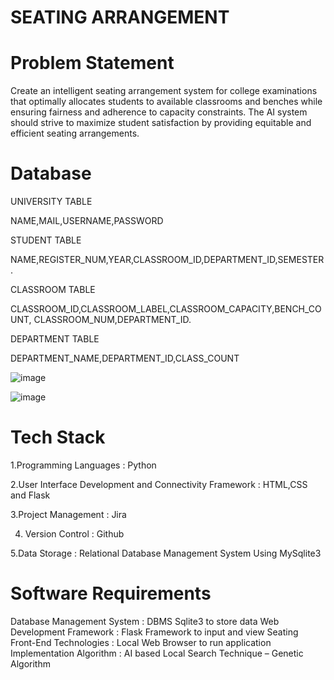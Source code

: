 # SEATING ARRANGEMENT

# Problem Statement
Create an intelligent seating arrangement system for college examinations that optimally allocates students to available classrooms and benches while ensuring fairness and adherence to capacity constraints. 
The AI system should strive to maximize student satisfaction by providing equitable and efficient seating arrangements.

# Database
UNIVERSITY TABLE
		
  NAME,MAIL,USERNAME,PASSWORD 
		
STUDENT TABLE
	
 NAME,REGISTER_NUM,YEAR,CLASSROOM_ID,DEPARTMENT_ID,SEMESTER.

CLASSROOM TABLE
	
 CLASSROOM_ID,CLASSROOM_LABEL,CLASSROOM_CAPACITY,BENCH_COUNT,	CLASSROOM_NUM,DEPARTMENT_ID.

DEPARTMENT TABLE
	
 DEPARTMENT_NAME,DEPARTMENT_ID,CLASS_COUNT

![image](https://github.com/user-attachments/assets/57993a08-4952-4471-b111-8cb1ffe3df24)


![image](https://github.com/user-attachments/assets/e8034efa-68cd-42f3-a08b-5e41737011e7)

# Tech Stack
1.Programming Languages :
		Python
  
 2.User Interface Development and Connectivity Framework :
	HTML,CSS and Flask
 
 3.Project Management : 
	Jira 
 
4. Version Control : 
	Github

5.Data Storage : 
	Relational Database Management System Using MySqlite3

# Software Requirements
Database Management System : DBMS Sqlite3 to store data
Web Development Framework : Flask Framework to input and view Seating
Front-End Technologies : Local Web Browser to run application
Implementation Algorithm : AI based Local Search Technique – Genetic Algorithm


  
